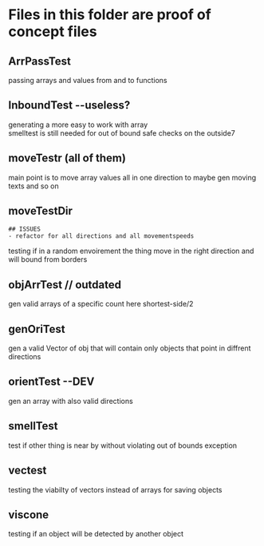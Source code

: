 # Files in this folder are proof of concept files
## ArrPassTest
passing arrays and values from and to functions
## InboundTest --useless?
generating a more easy to work with array  
smelltest is still needed for out of bound safe checks on the outside7
## moveTestr (all of them)
main point is to move array values all in one direction to maybe gen moving texts and so on
## moveTestDir  
    ## ISSUES  
    - refactor for all directions and all movementspeeds
testing if in a random envoirement the thing move in the right direction and will bound from borders
## objArrTest // outdated
gen valid arrays of a specific count here shortest-side/2
## genOriTest
gen a valid Vector of obj that will contain only objects that point in diffrent directions
## orientTest --DEV
gen an array with also valid directions
## smellTest
test if other thing is near by without violating out of bounds exception
## vectest
testing the viabilty of vectors instead of arrays for saving objects
## viscone
testing if an object will be detected by another object
